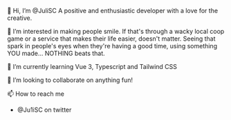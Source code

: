 👋 Hi, I’m @JuliSC
A positive and enthusiastic developer with a love for the creative.

👀 I’m interested in making people smile. If that's through a wacky local coop game or a service that makes their life easier, doesn't matter. 
Seeing that spark in people's eyes when they're having a good time, using something YOU made... NOTHING beats that.

🌱 I’m currently learning Vue 3, Typescript and Tailwind CSS

💞️ I’m looking to collaborate on anything fun!

📫 How to reach me 
- @Ju1iSC on twitter

<!---
JuliSC/JuliSC is a ✨ special ✨ repository because its `README.md` (this file) appears on your GitHub profile.
You can click the Preview link to take a look at your changes.
--->
